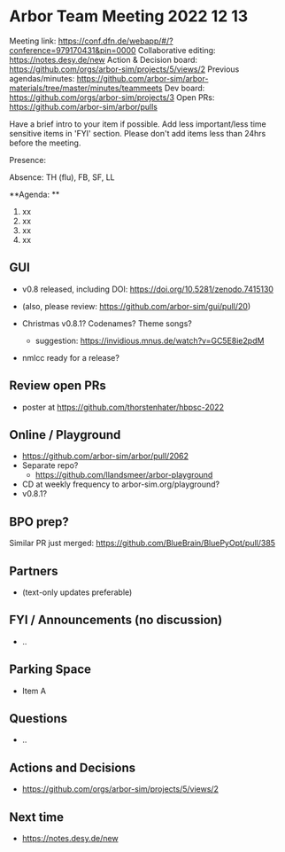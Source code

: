  
# Arbor Team Meeting 2022 12 13

Meeting link: https://conf.dfn.de/webapp/#/?conference=979170431&pin=0000
Collaborative editing: https://notes.desy.de/new
Action & Decision board: https://github.com/orgs/arbor-sim/projects/5/views/2
Previous agendas/minutes: https://github.com/arbor-sim/arbor-materials/tree/master/minutes/teammeets
Dev board: https://github.com/orgs/arbor-sim/projects/3
Open PRs: https://github.com/arbor-sim/arbor/pulls

Have a brief intro to your item if possible.
Add less important/less time sensitive items in 'FYI' section.
Please don't add items less than 24hrs before the meeting.

Presence:

Absence: TH (flu), FB, SF, LL

**Agenda: **
1. xx
2. xx
3. xx
4. xx

## GUI

- v0.8 released, including DOI: https://doi.org/10.5281/zenodo.7415130
- (also, please review: https://github.com/arbor-sim/gui/pull/20)
- Christmas v0.8.1? Codenames? Theme songs?
    - suggestion: https://invidious.mnus.de/watch?v=GC5E8ie2pdM

- nmlcc ready for a release?

## Review open PRs

- poster at https://github.com/thorstenhater/hbpsc-2022

## Online / Playground

- https://github.com/arbor-sim/arbor/pull/2062
- Separate repo?
  - https://github.com/llandsmeer/arbor-playground
- CD at weekly frequency to arbor-sim.org/playground?
- v0.8.1?

## BPO prep?

Similar PR just merged: https://github.com/BlueBrain/BluePyOpt/pull/385

## Partners

- (text-only updates preferable)

## FYI / Announcements (no discussion)

- ..

## Parking Space

- Item A

## Questions

- ..

## Actions and Decisions

- https://github.com/orgs/arbor-sim/projects/5/views/2

## Next time

- https://notes.desy.de/new
